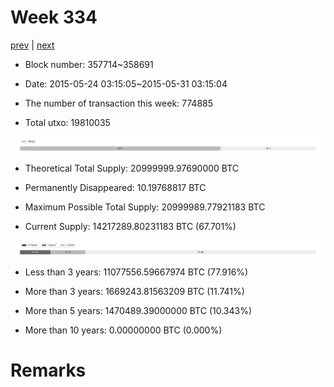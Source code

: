 # Week 334

[prev](week0333.md) | [next](week0335.md)

- Block number: 357714~358691

- Date: 2015-05-24 03:15:05~2015-05-31 03:15:04

- The number of transaction this week: 774885

- Total utxo: 19810035

![](../images/mined_week0334.png)

- Theoretical Total Supply: 20999999.97690000 BTC

- Permanently Disappeared: 10.19768817 BTC

- Maximum Possible Total Supply: 20999989.77921183 BTC

- Current Supply: 14217289.80231183 BTC (67.701%)

![](../images/year_week0334.png)


- Less than 3 years: 11077556.59667974 BTC (77.916%)

- More than 3 years: 1669243.81563209 BTC (11.741%)

- More than 5 years: 1470489.39000000 BTC (10.343%)

- More than 10 years: 0.00000000 BTC (0.000%)

# Remarks

